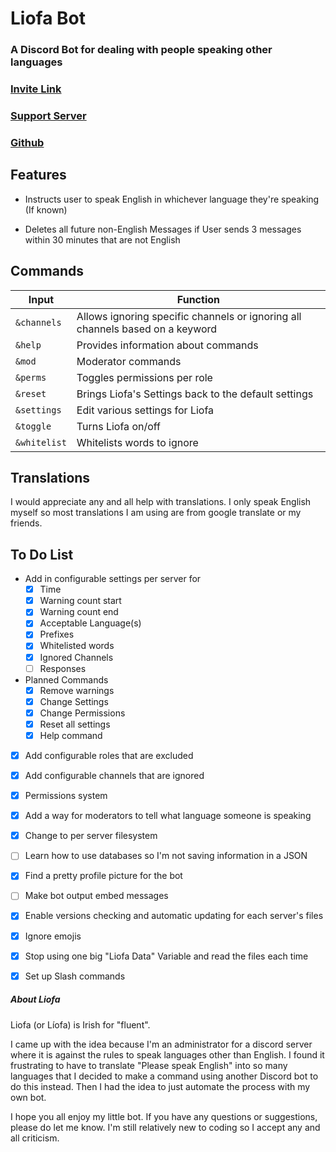 # Liofa Bot

### A Discord Bot for dealing with people speaking other languages
### [Invite Link](https://discord.com/api/oauth2/authorize?client_id=866186816645890078&permissions=274877982720&scope=applications.commands%20bot)
### [Support Server](https://discord.gg/ay7uzuHctN)
### [Github](https://github.com/TheFacelessOne/Liofa-Bot)

  

## Features

- Instructs user to speak English in whichever language they're speaking (If known)

- Deletes all future non-English Messages if User sends 3 messages within 30 minutes that are not English

  

## Commands

Input | Function
------------|--------------------
`&channels` | Allows ignoring specific channels or ignoring all channels based on a keyword
`&help` | Provides information about commands
`&mod` | Moderator commands
`&perms` | Toggles permissions per role
`&reset` | Brings Liofa's Settings back to the default settings
`&settings` | Edit various settings for Liofa
`&toggle` | Turns Liofa on/off
`&whitelist` | Whitelists words to ignore

  

## Translations

I would appreciate any and all help with translations. I only speak English myself so most translations I am using are from google translate or my friends.

  

## To Do List

- Add in configurable settings per server for
	- [x] Time
	- [x] Warning count start
	- [x] Warning count end
	- [x] Acceptable Language(s)
	- [x] Prefixes
	- [x] Whitelisted words
	- [x] Ignored Channels
	- [ ] Responses

- Planned Commands
	- [x] Remove warnings
	- [x] Change Settings
	- [x] Change Permissions
	- [x] Reset all settings
	- [x] Help command

- [x] Add configurable roles that are excluded

- [x] Add configurable channels that are ignored

-  [x] Permissions system

- [x] Add a way for moderators to tell what language someone is speaking

-  [x] Change to per server filesystem

- [ ] Learn how to use databases so I'm not saving information in a JSON

- [x] Find a pretty profile picture for the bot

- [ ] Make bot output embed messages

- [x] Enable versions checking and automatic updating for each server's files

- [x] Ignore emojis

- [x] Stop using one big "Liofa Data" Variable and read the files each time

- [x] Set up Slash commands

  

##### About Liofa

Liofa (or Líofa) is Irish for "fluent".

I came up with the idea because I'm an administrator for a discord server where it is against the rules to speak languages other than English. I found it frustrating to have to translate "Please speak English" into so many languages that I decided to make a command using another Discord bot to do this instead. Then I had the idea to just automate the process with my own bot.

I hope you all enjoy my little bot. If you have any questions or suggestions, please do let me know. I'm still relatively new to coding so I accept any and all criticism.
